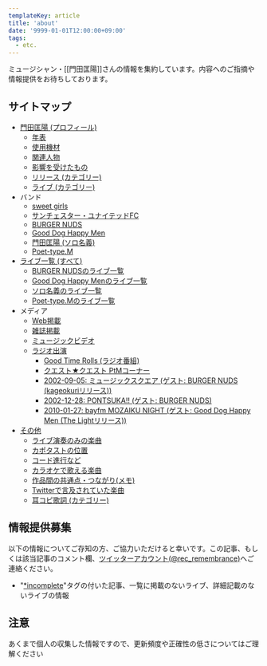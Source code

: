 ```yaml
---
templateKey: article
title: 'about'
date: '9999-01-01T12:00:00+09:00'
tags:
  - etc.
---
```

ミュージシャン・[[門田匡陽]]さんの情報を集約しています。内容へのご指摘や情報提供をお待ちしております。

## サイトマップ

* [門田匡陽 (プロフィール)](/entry/person%3Ammonden)
  * [年表](/entry/history)
  * [使用機材](/entry/equip%3Amonden)
  * [関連人物](/entry/2016/03/10/000000)
  * [影響を受けたもの](/entry/2016/03/15/000000)
  * [リリース (カテゴリー)](/archive/category/Release)
  * [ライブ (カテゴリー)](/archive/category/Live)
* バンド
  * [sweet girls](/entry/band:sweetgirls)
  * [サンチェスター・ユナイテッドFC](/entry/band:sunchester)
  * [BURGER NUDS](/entry/band:burger)
  * [Good Dog Happy Men](/entry/band:GDHM)
  * [門田匡陽 (ソロ名義)](/entry/band:solo)
  * [Poet-type.M](/entry/band:PtM)
* [ライブ一覧 (すべて)](/entry/live:All)
  * [BURGER NUDSのライブ一覧](/entry/live%3Aburger)
  * [Good Dog Happy Menのライブ一覧](/entry/live%3AGDHM)
  * [ソロ名義のライブ一覧](/entry/live%3Asolo)
  * [Poet-type.Mのライブ一覧](/entry/live%3APtM)
* メディア
  * [Web掲載](/entry/2016/01/13/042932)
  * [雑誌掲載](/entry/2016/01/18/193657)
  * [ミュージックビデオ](/entry/mv)
  * [ラジオ出演](/entry/radio)
    * [Good Time Rolls (ラジオ番組)](/entry/2008/07/14/000000)
    * [クエスト★クエスト PtMコーナー](/entry/2016/04/05/000000)
    * [2002-09-05: ミュージックスクエア (ゲスト: BURGER NUDS (kageokuriリリース))](/entry/2002/09/05/000000)
    * [2002-12-28: PONTSUKA!! (ゲスト: BURGER NUDS)](/entry/2001/12/28/000000)
    * [2010-01-27: bayfm MOZAIKU NIGHT (ゲスト: Good Dog Happy Men (The Lightリリース))](/entry/2010/01/27/000002)
* [その他](/archive/category/etc.)
  * [ライブ演奏のみの楽曲](/entry/2016/01/20/033504)
  * [カポタストの位置](/entry/2016/02/26/223712)
  * [コード進行など](/entry/2016/04/09/000000)
  * [カラオケで歌える楽曲](/entry/2016/04/09/000000_1)
  * [作品間の共通点・つながり(メモ)](/entry/2016/06/16/000000)
  * [Twitterで言及されていた楽曲](/entry/2016/11/30/000000)
  * [耳コピ歌詞 (カテゴリー)](/archive/category/%E6%AD%8C%E8%A9%9E)

## 情報提供募集

以下の情報についてご存知の方、ご協力いただけると幸いです。この記事、もしくは該当記事のコメント欄、[ツイッターアカウント(@rec_remembrance)](https://twitter.com/rec_remembrance)へご連絡ください。

* "[*incomplete](/archive/category/%2Aincomplete)"タグの付いた記事、一覧に掲載のないライブ、詳細記載のないライブの情報

## 注意

あくまで個人の収集した情報ですので、更新頻度や正確性の低さについてはご理解ください
